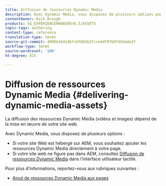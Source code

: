 ```yaml
---
title: Diffusion de ressources Dynamic Media
description: Avec Dynamic Media, vous disposez de plusieurs options pour diffuser vos ressources Dynamic Media (vidéo et images) sur votre site Web.
contentOwner: Rick Brough
products: SG_EXPERIENCEMANAGER/6.5/ASSETS
topic-tags: authoring
content-type: reference
translation-type: tm+mt
source-git-commit: 4090b1641467c6fb02b2fcce4df97b9fd5da4e2f
workflow-type: tm+mt
source-wordcount: '106'
ht-degree: 81%

---
```



# Diffusion de ressources Dynamic Media {#delivering-dynamic-media-assets}

La diffusion des ressources Dynamic Media (vidéos et images) dépend de la mise en œuvre de votre site web.

Avec Dynamic Media, vous disposez de plusieurs options :

* Si votre site Web est hébergé sur AEM, vous souhaitez ajouter les ressources Dynamic Media directement à votre page.
* Si votre site web ne figure pas dans AEM, consultez [Diffusion de ressources Dynamic Media](/help/assets/delivering-dynamic-media-assets.md) dans l’interface utilisateur tactile.

Pour plus d’informations, reportez-vous aux rubriques suivantes :

* [Ajout de ressources Dynamic Media aux pages](/help/sites-classic-ui-authoring/dynamic-media-assets-adding-to-page.md)

